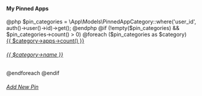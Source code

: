 <div class="row">
    <h4 class="my-3">My Pinned Apps</h4>
    @php
        $pin_categories = \App\Models\PinnedAppCategory::where('user_id', auth()->user()->id)->get();
    @endphp
    @if (!empty($pin_categories) && $pin_categories->count() > 0)
        @foreach ($pin_categories as $category)
            <div class="col-2">
                <a data-ajax-popup="true" data-title="{{ __('Pin App') }}"
                    data-url="{{ route('app-pin.category', $category->id) }}" data-toggle="tooltip"
                    href="#">
                    <div class="card">
                        <div class="card-body">
                            <div class="theme-avtar">
                                <span class="text-black"><i class="ti ti-plus"></i></span>
                            </div>
                        </div>
                        <div>
                            <span style="left: 90%; top: 90%;"
                                class="position-absolute translate-middle p-2 bg-danger text-white rounded-circle">
                                {{ $category->apps->count() }}
                            </span>
                        </div>
                    </div>
                    <h6 class="text-center">{{ $category->name }}</h6>
                </a>
            </div>
        @endforeach
    @endif
    <div class="col-2">
        <a data-ajax-popup="true" data-title="{{ __('Pin App') }}" data-url="{{ route('apps.pin') }}"
            data-toggle="tooltip" href="#">
            <div class="card">
                <div class="card-body">
                    <div class="d-flex align-items-center justify-content-center">
                        <div class="theme-avtar">
                            <span class="text-black"><i class="ti ti-plus"></i></span>
                        </div>
                    </div>
                </div>
            </div>
            <h6 class="text-center">Add New Pin</h6>
        </a>
    </div>
</div>

